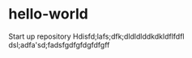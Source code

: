# hello-world
Start up repository
Hdisfd;lafs;dfk;dldldlddkdkldflfdfl 
dsl;adfa'sd;fadsfgdfgfdgfdfgff

